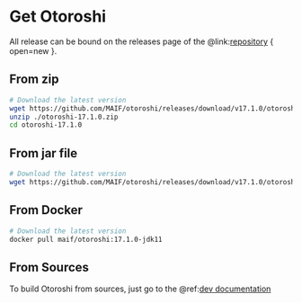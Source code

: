 # Get Otoroshi

All release can be bound on the releases page of the @link:[repository](https://github.com/MAIF/otoroshi/releases) { open=new }.

## From zip

```sh
# Download the latest version
wget https://github.com/MAIF/otoroshi/releases/download/v17.1.0/otoroshi-17.1.0.zip
unzip ./otoroshi-17.1.0.zip
cd otoroshi-17.1.0
```

## From jar file

```sh
# Download the latest version
wget https://github.com/MAIF/otoroshi/releases/download/v17.1.0/otoroshi.jar
```

## From Docker

```sh
# Download the latest version
docker pull maif/otoroshi:17.1.0-jdk11
```

## From Sources

To build Otoroshi from sources, just go to the @ref:[dev documentation](../dev.md)
